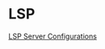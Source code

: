 # LSP

[LSP Server Configurations](https://github.com/neovim/nvim-lspconfig/blob/master/doc/configs.md)
